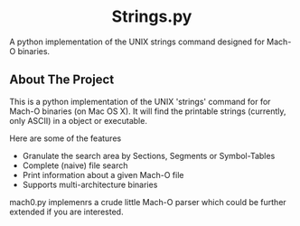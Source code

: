 <!-- PROJECT TITLE -->

<div>
    <h1 align="center">Strings.py</h1>
    <p>A python implementation of the UNIX strings command designed for Mach-O binaries.</p>
</div>

<!-- ABOUT THE PROJECT -->
## About The Project

This is a python implementation of the UNIX 'strings' command for for Mach-O binaries (on Mac OS X).
It will find the printable strings (currently, only ASCII) in a object or executable.

Here are some of the features
<ul>
  <li>Granulate the search area by Sections, Segments or Symbol-Tables</li>
  <li>Complete (naive) file search</li>
  <li>Print information about a given Mach-O file</li>
  <li>Supports multi-architecture binaries</li>
</ul>


mach0.py implemenrs a crude little Mach-O parser which could be further extended if you are interested.
